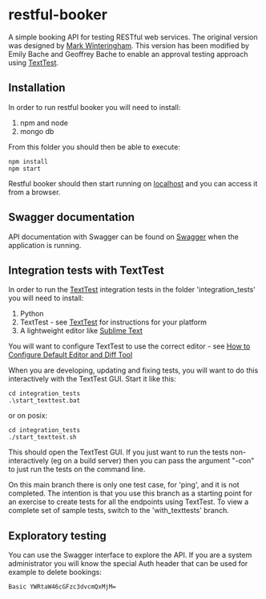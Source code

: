 # restful-booker
A simple booking API for testing RESTful web services. The original version was designed by 
[Mark Winteringham](https://restful-booker.herokuapp.com/). This version has been modified
by Emily Bache and Geoffrey Bache to enable an approval testing approach using [TextTest](https://texttest.org).

## Installation
In order to run restful booker you will need to install:
1. npm and node
2. mongo db

From this folder you should then be able to execute:

    npm install
    npm start

Restful booker should then start running on [localhost](https://localhost:3001/) and you can access it from a browser.

## Swagger documentation
API documentation with Swagger can be found on [Swagger](https://localhost:3001/api-docs) when the application is running.

## Integration tests with TextTest
In order to run the [TextTest](https://texttest.org) integration tests in the folder 'integration_tests'
you will need to install:

1. Python
2. TextTest - see  [TextTest](https://texttest.org) for instructions for your platform
3. A lightweight editor like [Sublime Text](https://www.sublimetext.com/download)

You will want to configure TextTest to use the correct editor - see [How to Configure Default Editor and Diff Tool](https://texttest.org/how_to_guides/configure_editor.html)

When you are developing, updating and fixing tests, you will want to do this interactively with the TextTest GUI. Start it like this:

    cd integration_tests
    .\start_texttest.bat

or on posix:

    cd integration_tests
    ./start_texttest.sh

This should open the TextTest GUI. If you just want to run the tests non-interactively (eg on a build server) then you can pass the argument "-con" to just run the tests on the command line.

On this main branch there is only one test case, for 'ping', and it is not completed. The intention is that you use this branch as a starting point for an exercise to create tests for all the endpoints using TextTest. To view a complete set of sample tests, switch to the 'with_texttests' branch.

## Exploratory testing
You can use the Swagger interface to explore the API. If you are a system administrator you will know the special Auth header that can be used for example to delete bookings:

    Basic YWRtaW46cGFzc3dvcmQxMjM=
